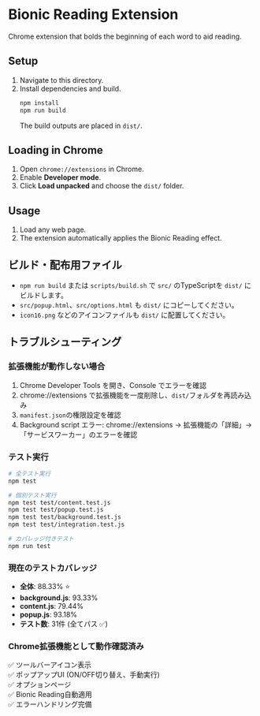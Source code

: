 # Bionic Reading Extension

Chrome extension that bolds the beginning of each word to aid reading.

## Setup

1. Navigate to this directory.
2. Install dependencies and build.
   ```bash
   npm install
   npm run build
   ```
   The build outputs are placed in `dist/`.

## Loading in Chrome

1. Open `chrome://extensions` in Chrome.
2. Enable **Developer mode**.
3. Click **Load unpacked** and choose the `dist/` folder.

## Usage

1. Load any web page.
2. The extension automatically applies the Bionic Reading effect.

## ビルド・配布用ファイル
- `npm run build` または `scripts/build.sh` で `src/` のTypeScriptを `dist/` にビルドします。
- `src/popup.html`、`src/options.html` も `dist/` にコピーしてください。
- `icon16.png` などのアイコンファイルも `dist/` に配置してください。

## トラブルシューティング

### 拡張機能が動作しない場合
1. Chrome Developer Tools を開き、Console でエラーを確認
2. chrome://extensions で拡張機能を一度削除し、`dist/`フォルダを再読み込み
3. `manifest.json`の権限設定を確認
4. Background script エラー: chrome://extensions → 拡張機能の「詳細」→「サービスワーカー」のエラーを確認

### テスト実行
```bash
# 全テスト実行
npm test

# 個別テスト実行
npm test test/content.test.js
npm test test/popup.test.js
npm test test/background.test.js
npm test test/integration.test.js

# カバレッジ付きテスト
npm run test
```

### 現在のテストカバレッジ
- **全体**: 88.33% ⭐
- **background.js**: 93.33%
- **content.js**: 79.44%
- **popup.js**: 93.18%
- **テスト数**: 31件 (全てパス ✅)

### Chrome拡張機能として動作確認済み
✅ ツールバーアイコン表示  
✅ ポップアップUI (ON/OFF切り替え、手動実行)  
✅ オプションページ  
✅ Bionic Reading自動適用  
✅ エラーハンドリング完備
